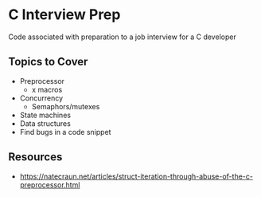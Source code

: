 # C Interview Prep
Code associated with preparation to a job interview for a C developer

## Topics to Cover

- Preprocessor
  - x macros
- Concurrency
  - Semaphors/mutexes
- State machines
- Data structures
- Find bugs in a code snippet

## Resources

- https://natecraun.net/articles/struct-iteration-through-abuse-of-the-c-preprocessor.html


